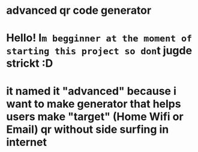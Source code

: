 # advanced qr code generator 
# Hello! I`m begginner at the moment of starting this project so don`t jugde strickt :D
# it named it "advanced" because i want to make generator that helps users make "target" (Home Wifi or Email) qr without side surfing in internet

